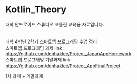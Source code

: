 # Kotlin_Theory

대학 안드로이드 스튜디오 코틀린 교육용 자료입니다.<br><br><br>
대학 4학년 2학기 스마트앱 프로그래밍 수업 정리<br>
스마트앱 프로그래밍 과제 link : https://github.com/donhaklee/Project_JapanAppHomework <br>
스마트앱 프로그래밍 기말과제 link : https://github.com/donhaklee/Project_AppFinalProject <br>

1차 과제 + 기말과제<br><br>
